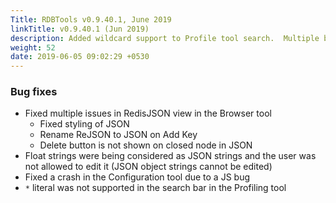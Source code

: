 ```yaml
---
Title: RDBTools v0.9.40.1, June 2019
linkTitle: v0.9.40.1 (Jun 2019)
description: Added wildcard support to Profile tool search.  Multiple bug fixes handling JSON object.  Fixed a crash in Configuration tool. 
weight: 52
date: 2019-06-05 09:02:29 +0530
---
```

### Bug fixes

- Fixed multiple issues in RedisJSON view in the Browser tool
    - Fixed styling of JSON
    - Rename ReJSON to JSON on Add Key
    - Delete button is not shown on closed node in JSON
- Float strings were being considered as JSON strings and the user was not allowed to edit it (JSON object strings cannot be edited)
- Fixed a crash in the Configuration tool due to a JS bug
- `*` literal was not supported in the search bar in the Profiling tool
